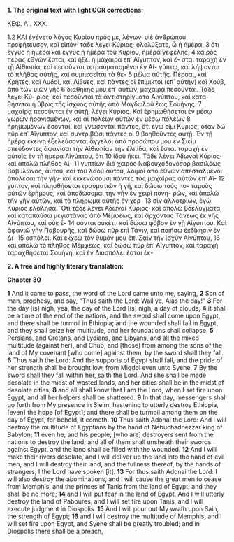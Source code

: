 **1. The original text with light OCR corrections:**

ΚΕΦ. Λ´. XXX.

1.2 ΚΑΙ ἐγένετο λόγος Κυρίου πρὸς με, λέγων· υἱὲ ἀνθρώπου
προφήτευσον, καὶ εἰπὸν· τάδε λέγει Κύριος· ὀλολύξατε, ὦ ἡ ἡμέρα,
3 ὅτι ἐγγὺς ἡ ἡμέρα καὶ ἐγγὺς ἡ ἡμέρα τοῦ Κυρίου, ἡμέρα νεφέλης,
4 καιρὸς πέρας ἐθνῶν ἔσται, καὶ ἥξει ἡ μάχαιρα ἐπ᾽ Αἴγυπτον, καὶ ἔ-
σται ταραχὴ ἐν τῇ Αἰθιοπίᾳ, καὶ πεσοῦνται τετραυματισμένοι ἐν Αἰ-
γύπτῳ, καὶ λήψονται τὸ πλῆθος αὐτῆς, καὶ συμπεσεῖται τὰ θε-
5 μέλια αὐτῆς. Πέρσαι, καὶ Κρῆτες, καὶ Λυδοὶ, καὶ Λίβυες, καὶ
πάντες οἱ ἐπίμικτοι (ἐπ᾽ αὐτὴν) καὶ Χοὺβ, ἀπὸ τῶν υἱῶν γῆς
6 διαθήκης μου ἐπ᾽ αὐτῶν, μαχαίρᾳ πεσοῦνται. Τάδε λέγει Κύ-
ριος· καὶ πεσοῦνται τὰ ἀντιστηρίγματα Αἰγύπτου, καὶ κατα-
θήσεται ἡ ὕβρις τῆς ἰσχύος αὐτῆς ἀπὸ Μαγδωλοῦ ἕως Σουήνης.
7 μαχαίρᾳ πεσοῦνται ἐν αὐτῇ, λέγει Κύριος. Καὶ ἐρημωθήσεται
ἐν μέσῳ χωρῶν ἠρανισμένων, καὶ αἱ πόλεων αὐτῶν ἐν μέσῳ πόλεων
8 ἠρημωμένων ἔσονται, καὶ γνώσονται πάντες, ὅτι ἐγὼ εἰμι
Κύριος, ὅταν δῶ πῦρ ἐπ᾽ Αἴγυπτον, καὶ συντριβῶσι πάντες οἱ
9 βοηθοῦντες αὐτῇ. Ἐν τῇ ἡμέρᾳ ἐκείνῃ ἐξελεύσονται ἄγγελοι ἀπὸ
προσώπου μου ἐν Σιεὶμ σπεύδοντες ἀφανίσαι τὴν Αἰθιοπίαν τὴν
ἐλπίδα, καὶ ἔσται ταραχὴ ἐν αὐτοῖς ἐν τῇ ἡμέρᾳ Αἰγύπτου, ὅτι
10 ἰδοὺ ἥκει. Τάδε λέγει Ἀδωναὶ Κύριος· καὶ ἀπολῶ πλῆθος Αἰ-
11 γυπτίων διὰ χειρὸς Ναβουχοδονόσορ βασιλέως Βαβυλῶνος, αὐτοῦ,
καὶ τοῦ λαοῦ αὐτοῦ, λοιμοὶ ἀπὸ ἐθνῶν ἀπεσταλμένοι ἀπολέσαι
τὴν γῆν· καὶ ἐκκενώσουσι πάντες τὰς μαχαίρας αὐτῶν ἐπ᾽ Αἴ-
12 γυπτον, καὶ πλησθήσεται τραυματιῶν ἡ γῆ, καὶ δώσω τοὺς πο-
ταμοὺς αὐτῶν ἐρήμους, καὶ ἀποδώσομαι τὴν γῆν ἐν χειρὶ πονη-
ρῶν, καὶ ἀπολῶ τὴν γῆν αὐτῶν, καὶ τὸ πλήρωμα αὐτῆς ἐν χερ-
13 σὶν ἀλλοτρίων, ἐγὼ Κύριος ἐλάλησα. Ὅτι τάδε λέγει Ἀδωναὶ
Κύριος· καὶ ἀπολῶ βδελύγματα, καὶ καταπαύσω μεγιστᾶνας ἀπὸ
Μέμφεως, καὶ ἄρχοντας Τάνεως ἐκ γῆς Αἰγύπτου, καὶ οὐκ ἔ-
14 σονται οὐκέτι· καὶ δώσω φόβον ἐν γῇ Αἰγύπτου. Καὶ ἀφανιῶ γῆν
Παβουρῆς, καὶ δώσω πῦρ ἐπὶ Τάνιν, καὶ ποιήσω ἐκδίκησιν ἐν Δι-
15 οσπόλει. Καὶ ἐκχεῶ τὸν θυμόν μου ἐπὶ Σαὶν τὴν ἰσχὺν Αἰγύπτου,
16 καὶ ἀπολῶ τὸ πλῆθος Μέμφεως, καὶ δώσω πῦρ ἐπ᾽ Αἴγυπτον,
καὶ ταραχὴ ταραχθήσεται Σουήνη, καὶ ἐν Διοσπόλει ἔσται ἐκ-

**2. A free and highly literary translation:**

**Chapter 30**

**1** And it came to pass, the word of the Lord came unto me, saying,
**2** Son of man, prophesy, and say, "Thus saith the Lord: Wail ye, Alas the day!"
**3** For the day [is] nigh, yea, the day of the Lord [is] nigh, a day of clouds;
**4** it shall be a time of the end of the nations, and the sword shall come upon Egypt, and there shall be turmoil in Ethiopia; and the wounded shall fall in Egypt, and they shall seize her multitude, and her foundations shall collapse.
**5** Persians, and Cretans, and Lydians, and Libyans, and all the mixed multitude (against her), and Chub, and [those] from among the sons of the land of My covenant [who come] against them, by the sword shall they fall.
**6** Thus saith the Lord: And the supports of Egypt shall fall, and the pride of her strength shall be brought low, from Migdol even unto Syene.
**7** By the sword shall they fall within her, saith the Lord. And she shall be made desolate in the midst of wasted lands, and her cities shall be in the midst of desolate cities;
**8** and all shall know that I am the Lord, when I set fire upon Egypt, and all her helpers shall be shattered.
**9** In that day, messengers shall go forth from My presence in Sieim, hastening to utterly destroy Ethiopia, [even] the hope [of Egypt]; and there shall be turmoil among them on the day of Egypt, for behold, it cometh.
**10** Thus saith Adonai the Lord: And I will destroy the multitude of Egyptians by the hand of Nebuchadnezzar king of Babylon;
**11** even he, and his people, [who are] destroyers sent from the nations to destroy the land; and all of them shall unsheath their swords against Egypt, and the land shall be filled with the wounded.
**12** And I will make their rivers desolate, and I will deliver up the land into the hand of evil men, and I will destroy their land, and the fullness thereof, by the hands of strangers; I the Lord have spoken [it].
**13** For thus saith Adonai the Lord: I will also destroy the abominations, and I will cause the great men to cease from Memphis, and the princes of Tanis from the land of Egypt; and they shall be no more;
**14** and I will put fear in the land of Egypt. And I will utterly destroy the land of Paboures, and I will set fire upon Tanis, and I will execute judgment in Diospolis.
**15** And I will pour out My wrath upon Sain, the strength of Egypt;
**16** and I will destroy the multitude of Memphis, and I will set fire upon Egypt, and Syene shall be greatly troubled; and in Diospolis there shall be a breach,